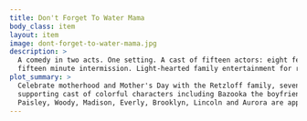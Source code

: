 ```yaml
---
title: Don't Forget To Water Mama
body_class: item
layout: item
image: dont-forget-to-water-mama.jpg
description: >
  A comedy in two acts. One setting. A cast of fifteen actors: eight female, seven male. Running time two hours with a
  fifteen minute intermission. Light-hearted family entertainment for regional community theaters.
plot_summary: >
  Celebrate motherhood and Mother's Day with the Retzloff family, seven siblings striving to stay connected. With a
  supporting cast of colorful characters including Bazooka the boyfriend, a playful priest, and an Elvis impersonator,
  Paisley, Woody, Madison, Everly, Brooklyn, Lincoln and Aurora are appreciating their mama more every year.
---
```

